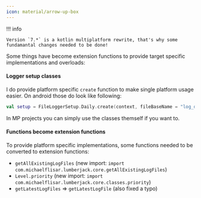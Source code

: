 ```yaml
---
icon: material/arrow-up-box
---
```


!!! info

    Version `7.*` is a kotlin multiplatform rewrite, that's why some fundamantal changes needed to be done!

Some things have become extension functions to provide target specific implementations and overloads:

#### Logger setup classes

I do provide platform specific `create` function to make single platform usage easier. On android those do look like following:

```kotlin
val setup = FileLoggerSetup.Daily.create(context, fileBaseName = "log_daily")
```

In MP projects you can simply use the classes themself if you want to.

#### Functions become extension functions

To provide platform specific implementations, some functions needed to be converted to extension functions:

* `getAllExistingLogFiles` (new import: `import com.michaelflisar.lumberjack.core.getAllExistingLogFiles`)
* `Level.priority` (new import: `import com.michaelflisar.lumberjack.core.classes.priority`)
* `getLatestLogFiles` => `getLatestLogFile` (also fixed a typo)